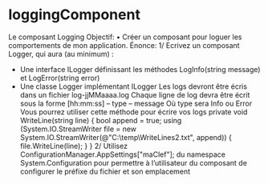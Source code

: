 # loggingComponent
Le composant Logging
Objectif:
•	Créer un composant pour loguer les comportements de mon application.
Énonce:
1/ Ecrivez un composant Logger, qui aura (au minimum) :
-	Une interface ILogger définissant les méthodes LogInfo(string message) et LogError(string error)
-	Une classe Logger implémentant ILogger
Les logs devront être écris dans un fichier log-jjMMaaaa.log
Chaque ligne de log devra être écrit sous la forme
[hh:mm:ss] – type – message
Où type sera Info ou Error
Vous pourrez utiliser cette méthode pour écrire vos logs
private void WriteLine(string line)
        {
            bool append = true;
            using (System.IO.StreamWriter file =
                new System.IO.StreamWriter(@"C:\temp\WriteLines2.txt", append))
            {
                file.WriteLine(line);
            }
        }
2/ Utilisez ConfigurationManager.AppSettings["maClef"]; du namespace System.Configuration pour permettre à l’utilisateur du composant de configurer le préfixe du fichier et son emplacement
